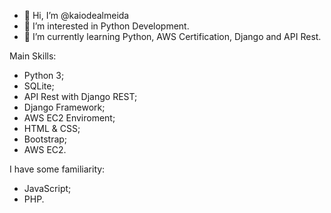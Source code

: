 - 👋 Hi, I’m @kaiodealmeida
- 👀 I’m interested in Python Development.
- 🌱 I’m currently learning Python, AWS Certification, Django and API Rest.


Main Skills:

- Python 3;
- SQLite;
- API Rest with Django REST;
- Django Framework;
- AWS EC2 Enviroment;
- HTML & CSS;
- Bootstrap;
- AWS EC2.

I have some familiarity:

- JavaScript;
- PHP.







